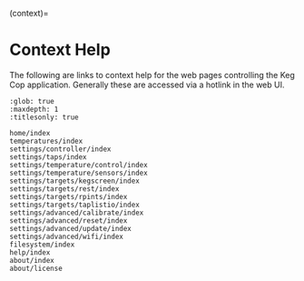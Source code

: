 (context)=

# Context Help

The following are links to context help for the web pages controlling the Keg Cop application.  Generally these are accessed via a hotlink in the web UI.

```{toctree}
:glob: true
:maxdepth: 1
:titlesonly: true

home/index
temperatures/index
settings/controller/index
settings/taps/index
settings/temperature/control/index
settings/temperature/sensors/index
settings/targets/kegscreen/index
settings/targets/rest/index
settings/targets/rpints/index
settings/targets/taplistio/index
settings/advanced/calibrate/index
settings/advanced/reset/index
settings/advanced/update/index
settings/advanced/wifi/index
filesystem/index
help/index
about/index
about/license
```
